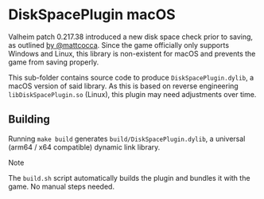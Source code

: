 # DiskSpacePlugin macOS

Valheim patch 0.217.38 introduced a new disk space check prior to saving, as outlined [by @mattcocca]. Since the
game officially only supports Windows and Linux, this library is non-existent for macOS and prevents the game
from saving properly.

This sub-folder contains source code to produce `DiskSpacePlugin.dylib`, a macOS version of said library. As this
is based on reverse engineering `libDiskSpacePlugin.so` (Linux), this plugin may need adjustments over time.

## Building

Running `make build` generates `build/DiskSpacePlugin.dylib`, a universal (arm64 / x64 compatible) dynamic link library.

> [!NOTE]
>
> The `build.sh` script automatically builds the plugin and bundles it with the game. No manual steps needed.

[by @mattcocca]: https://github.com/timkurvers/valheim-macos/issues/73#issuecomment-1868596874
